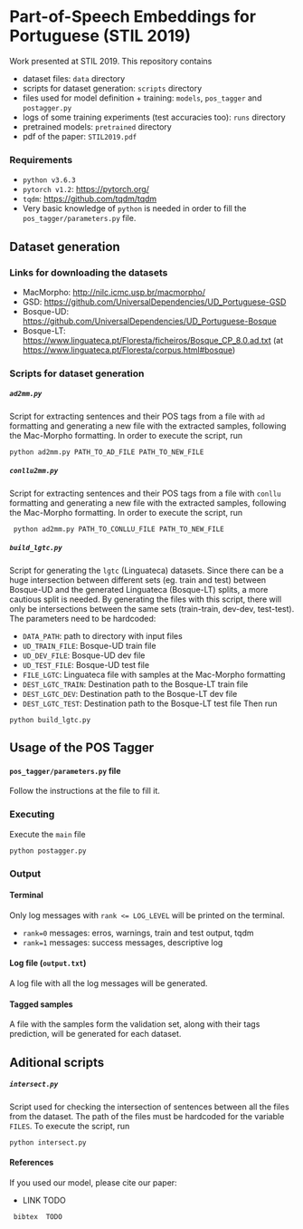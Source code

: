 # Part-of-Speech Embeddings for Portuguese (STIL 2019)

Work presented at STIL 2019. This repository contains
- dataset files: `data` directory
- scripts for dataset generation: `scripts` directory
- files used for model definition + training: `models`, `pos_tagger` and `postagger.py`
- logs of some training experiments (test accuracies too): `runs` directory
- pretrained models: `pretrained` directory
- pdf of the paper: `STIL2019.pdf`

### Requirements
- `python v3.6.3`  
- `pytorch v1.2`: https://pytorch.org/
- `tqdm`: https://github.com/tqdm/tqdm
- Very basic knowledge of `python` is needed in order to fill the `pos_tagger/parameters.py` file.

## Dataset generation
### Links for downloading the datasets
  - MacMorpho: http://nilc.icmc.usp.br/macmorpho/
  - GSD: https://github.com/UniversalDependencies/UD_Portuguese-GSD 
  - Bosque-UD: https://github.com/UniversalDependencies/UD_Portuguese-Bosque 
  - Bosque-LT: https://www.linguateca.pt/Floresta/ficheiros/Bosque_CP_8.0.ad.txt (at https://www.linguateca.pt/Floresta/corpus.html#bosque)

### Scripts for dataset generation
##### `ad2mm.py`
 Script for extracting sentences and their POS tags from a file with `ad` formatting and generating a new file with the extracted samples, following the Mac-Morpho formatting. In order to execute the script, run
 ```
 python ad2mm.py PATH_TO_AD_FILE PATH_TO_NEW_FILE
 ```
##### `conllu2mm.py`
 Script for extracting sentences and their POS tags from a file with `conllu` formatting and generating a new file with the extracted samples, following the Mac-Morpho formatting. In order to execute the script, run
 ```
  python ad2mm.py PATH_TO_CONLLU_FILE PATH_TO_NEW_FILE
 ```
##### `build_lgtc.py`
 Script for generating the `lgtc` (Linguateca) datasets. Since there can be a huge intersection between different sets (eg. train and test) between Bosque-UD and the generated Linguateca (Bosque-LT) splits, a more cautious split is needed. By generating the files with this script, there will only be intersections between the same sets (train-train, dev-dev, test-test).
 The parameters need to be hardcoded:
 - `DATA_PATH`: path to directory with input files
 - `UD_TRAIN_FILE`: Bosque-UD train file
 - `UD_DEV_FILE`: Bosque-UD dev file
 - `UD_TEST_FILE`: Bosque-UD test file
 - `FILE_LGTC`: Linguateca file with samples at the Mac-Morpho formatting
 - `DEST_LGTC_TRAIN`: Destination path to the Bosque-LT train file
 - `DEST_LGTC_DEV`: Destination path to the Bosque-LT dev file
 - `DEST_LGTC_TEST`: Destination path to the Bosque-LT test file
 Then run
  ```
  python build_lgtc.py
 ```

## Usage of the POS Tagger
#### `pos_tagger/parameters.py` file
Follow the instructions at the file to fill it.

### Executing
Execute the `main` file
```
python postagger.py
```

### Output
#### Terminal
Only log messages with `rank <= LOG_LEVEL` will be printed on the terminal.
- `rank=0` messages: erros, warnings, train and test output, tqdm
- `rank=1` messages: success messages, descriptive log

#### Log file (`output.txt`)
A log file with all the log messages will be generated.

#### Tagged samples
A file with the samples form the validation set, along with their tags prediction, will be generated for each dataset.
    
## Aditional scripts
##### `intersect.py`
 Script used for checking the intersection of sentences between all the files from the dataset. The path of the files must be hardcoded for the variable `FILES`. To execute the script, run
 ```
 python intersect.py
 ```
 
#### References
If you used our model, please cite our paper:
- LINK  TODO
```
 bibtex  TODO
```
